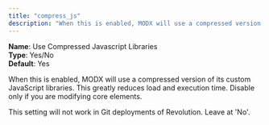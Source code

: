 ```yaml
---
title: "compress_js"
description: "When this is enabled, MODX will use a compressed version of its custom JavaScript libraries"
---
```


**Name**: Use Compressed Javascript Libraries  
**Type**: Yes/No  
**Default**: Yes

When this is enabled, MODX will use a compressed version of its custom JavaScript libraries. This greatly reduces load and execution time. Disable only if you are modifying core elements.

This setting will not work in Git deployments of Revolution. Leave at 'No'.